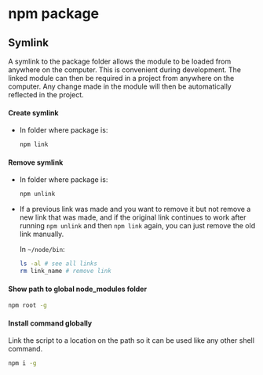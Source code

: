 # npm package

## Symlink
A symlink to the package folder allows the module to be loaded from anywhere on the computer. This is convenient during development. The linked module can then be required in a project from anywhere on the computer. Any change made in the module will then be automatically reflected in the project.

#### **Create symlink**
- In folder where package is:
  ```sh
  npm link 
  ```

#### **Remove symlink**
- In folder where package is:
  ```sh
  npm unlink 
  ```

- If a previous link was made and you want to remove it but not remove a new link that was made, and if the original link continues to work after running `npm unlink` and then `npm link` again, you can just remove the old link manually.
  
  In `~/node/bin`:
  ```sh
  ls -al # see all links
  rm link_name # remove link
  ```

#### **Show path to global node_modules folder**
```sh
npm root -g
```

#### **Install command globally** 
Link the script to a location on the path so it can be used like any other shell command.
```sh
npm i -g
```